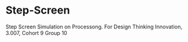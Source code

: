 # Step-Screen
Step Screen Simulation on Processong. For Design Thinking Innovation, 3.007, Cohort 9 Group 10
